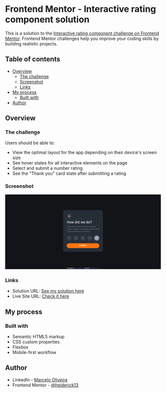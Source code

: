 # Frontend Mentor - Interactive rating component solution

This is a solution to the [Interactive rating component challenge on Frontend Mentor](https://www.frontendmentor.io/challenges/interactive-rating-component-koxpeBUmI). Frontend Mentor challenges help you improve your coding skills by building realistic projects.

## Table of contents

- [Overview](#overview)
  - [The challenge](#the-challenge)
  - [Screenshot](#screenshot)
  - [Links](#links)
- [My process](#my-process)
  - [Built with](#built-with)
- [Author](#author)

## Overview

### The challenge

Users should be able to:

- View the optimal layout for the app depending on their device's screen size
- See hover states for all interactive elements on the page
- Select and submit a number rating
- See the "Thank you" card state after submitting a rating

### Screenshot

![](./images/screenshot.png)

### Links

- Solution URL: [See my solution here](https://www.frontendmentor.io/solutions/solution-to-interactive-rating-component-challenge-UABSPQmJYB)
- Live Site URL: [Check it here](https://heiderick13.github.io/interactive-rating-component/)

## My process

### Built with

- Semantic HTML5 markup
- CSS custom properties
- Flexbox
- Mobile-first workflow

## Author

- LinkedIn - [Marcelo Oliveira](www.linkedin.com/in/marcelo-ferreira-de-oliveira)
- Frontend Mentor - [@heiderick13](https://www.frontendmentor.io/profile/heiderick13)
